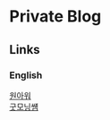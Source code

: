 Private Blog
===
   
Links
---
   
### English
   
[원아워](https://my.1hour.ai/kr/login)   
[굿모닝썜](https://goodtutor.kr/)
   
